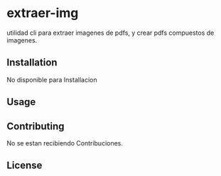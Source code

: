 # extraer-img

utilidad cli para extraer imagenes de pdfs, y crear pdfs compuestos de imagenes.

## Installation

No disponible para Installacion


## Usage

## Contributing

No se estan recibiendo Contribuciones.

## License

